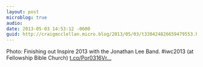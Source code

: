 ```yaml
---
layout: post
microblog: true
audio: 
date: 2013-05-03 14:53:12 -0600
guid: http://craigmcclellan.micro.blog/2013/05/03/t330424826659479553.html
---
```

Photo: Finishing out Inspire 2013 with the Jonathan Lee Band. #iwc2013 (at Fellowship Bible Church) [t.co/Por0316Vr...](http://t.co/Por0316Vrq)
